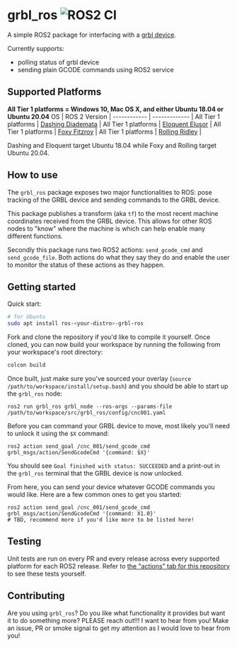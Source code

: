 # grbl_ros ![ROS2 CI](https://github.com/flynneva/grbl_ros/workflows/ROS2%20CI/badge.svg)

A simple ROS2 package for interfacing with a [grbl device](https://github.com/gnea/grbl).

Currently supports:
- polling status of grbl device
- sending plain GCODE commands using ROS2 service

## Supported Platforms
**All Tier 1 platforms = Windows 10, Mac OS X, and either Ubuntu 18.04 or Ubuntu 20.04**
OS           | ROS 2 Version |
------------ | ------------- |
All Tier 1 platforms | [Dashing Diademata](https://index.ros.org/doc/ros2/Releases/Release-Dashing-Diademata/) |
All Tier 1 platforms | [Eloquent Elusor](https://index.ros.org/doc/ros2/Releases/Release-Eloquent-Elusor/) |
All Tier 1 platforms | [Foxy Fitzroy](https://index.ros.org/doc/ros2/Releases/Release-Foxy-Fitzroy/) |
All Tier 1 platforms | [Rolling Ridley](https://index.ros.org/doc/ros2/Releases/Release-Rolling-Ridley/) |

Dashing and Eloquent target Ubuntu 18.04 while Foxy and Rolling target Ubuntu 20.04.

## How to use
The `grbl_ros` package exposes two major functionalities to ROS: pose tracking of the GRBL device and sending commands to the GRBL device.

This package publishes a transform (aka `tf`) to the most recent machine coordinates received from the GRBL device. This allows for other ROS nodes to "know" where the machine is which can help enable many different functions.

Secondly this package runs two ROS2 actions: `send_gcode_cmd` and `send_gcode_file`. Both actions do what they say they do and enable the user to monitor the status of these actions as they happen.

## Getting started

Quick start:
```bash
# for Ubuntu
sudo apt install ros-<your-distro>-grbl-ros
```

Fork and clone the repository if you'd like to compile it yourself.
Once cloned, you can now build your workspace by running the following from your workspace's root directory:
```bash
colcon build
```

Once built, just make sure you've sourced your overlay (`source /path/to/workspace/install/setup.bash`) and you should be able to start up the `grbl_ros` node:

```
ros2 run grbl_ros grbl_node --ros-args --params-file /path/to/workspace/src/grbl_ros/config/cnc001.yaml
```

Before you can command your GRBL device to move, most likely you'll need to unlock it using the `$X` command:
```
ros2 action send_goal /cnc_001/send_gcode_cmd grbl_msgs/action/SendGcodeCmd '{command: $X}'
```

You should see `Goal finished with status: SUCCEEDED` and a print-out in the `grbl_ros` terminal that the GRBL device is now unlocked.

From here, you can send your device whatever GCODE commands you would like. Here are a few common ones to get you started:
```
ros2 action send_goal /cnc_001/send_gcode_cmd grbl_msgs/action/SendGcodeCmd '{command: X1.0}'
# TBD, recommend more if you'd like more to be listed here!
```


## Testing
Unit tests are run on every PR and every release across every supported platform for each ROS2 release. Refer to [the "actions" tab for this repository](https://github.com/flynneva/grbl_ros/actions?query=workflow%3A%22ROS+2+CI%22) to see these tests yourself.

## Contributing
Are you using `grbl_ros`? Do you like what functionality it provides but want it to do something more? PLEASE reach out!!! I want to hear from you! Make an issue, PR or smoke signal to get my attention as I would love to hear from you!
